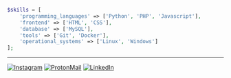 ```php
$skills = [
    'programming_languages' => ['Python', 'PHP', 'Javascript'],
    'frontend' => ['HTML', 'CSS'], 
    'database' => ['MySQL'],
    'tools' => ['Git', 'Docker'],
    'operational_systems' => ['Linux', 'Windows']
];
```
___

[![Instagram](https://img.shields.io/badge/-Instagram-%23E4405F?style=for-the-badge&logo=instagram&logoColor=white)](https://www.instagram.com/michelfviana/)
[![ProtonMail](https://img.shields.io/badge/ProtonMail-8B89CC?style=for-the-badge&logo=protonmail&logoColor=white)](mailto:contato.michel.fvc@proton.me)
[![LinkedIn](https://img.shields.io/badge/-LinkedIn-%230077B5?style=for-the-badge&logo=linkedin&logoColor=white)](https://www.linkedin.com/in/michel-ferreira-429b17225/)
